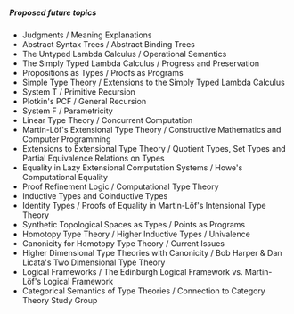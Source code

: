##### Proposed future topics

* Judgments /  Meaning Explanations
* Abstract Syntax Trees / Abstract Binding Trees
* The Untyped Lambda Calculus / Operational Semantics
* The Simply Typed Lambda Calculus / Progress and Preservation
* Propositions as Types / Proofs as Programs
* Simple Type Theory / Extensions to the Simply Typed Lambda Calculus
* System T / Primitive Recursion
* Plotkin's PCF / General Recursion
* System F / Parametricity
* Linear Type Theory / Concurrent Computation
* Martin-Löf's Extensional Type Theory / Constructive Mathematics and Computer Programming
* Extensions to Extensional Type Theory / Quotient Types, Set Types and Partial Equivalence Relations on Types
* Equality in Lazy Extensional Computation Systems / Howe's Computational Equality
* Proof Refinement Logic / Computational Type Theory
* Inductive Types and Coinductive Types
* Identity Types / Proofs of Equality in Martin-Löf's Intensional Type Theory
* Synthetic Topological Spaces as Types / Points as Programs
* Homotopy Type Theory / Higher Inductive Types / Univalence
* Canonicity for Homotopy Type Theory / Current Issues
* Higher Dimensional Type Theories with Canonicity / Bob Harper & Dan Licata's Two Dimensional Type Theory
* Logical Frameworks / The Edinburgh Logical Framework vs. Martin-Löf's Logical Framework
* Categorical Semantics of Type Theories / Connection to Category Theory Study Group
